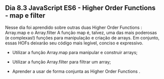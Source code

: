## Dia 8.3 JavaScript ES6 - Higher Order Functions - map e filter

Nesse dia foi aprendido sobre outras duas Higher Order Functions : Array.map e o Array.filter
A função map é, talvez, uma das mais poderosas (e complexas!) funções para manipulação e criação de arrays. Em conjunto, essas HOFs deixarão seu código mais legível, conciso e expressivo.

 - Utilizar a função Array.map para manipular e construir arrays;

 - Utilizar a função Array.filter para filtrar um array;
 
 - Aprender a usar de forma conjunta as Higher Order Functions .
